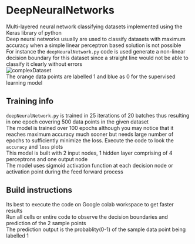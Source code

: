 # DeepNeuralNetworks
Multi-layered neural network classifying datasets implemented using the Keras library of python  
Deep neural networks usually are used to classify datasets with maximum accuracy when a simple linear perceptron based solution is not possible  
For instance the ```deepNeuralNetwork.py``` code is used generate a non-linear decision boundary for this dataset since a straight line would not be able to classify it clearly without errors  
![complexDataset](https://user-images.githubusercontent.com/78597991/153757465-e62c86a0-a45a-4210-ac74-e24e0a106760.png)  
The orange data points are labelled 1 and blue as 0 for the supervised learning model

## Training info
```deepNeuralNetwork.py``` is trained in 25 iterations of 20 batches thus resulting in one epoch covering 500 data points in the given dataset  
The model is trained over 100 epochs although you may notice that it reaches maximum accuracy much sooner but needs large number of epochs to sufficiently minimize the loss. Execute the code to look the `accuracy` and `loss` plots  
This model is built with 2 input nodes, 1 hidden layer comprising of 4 perceptrons and one output node  
The model uses sigmoid activation function at each decision node or activation point during the feed forward process

## Build instructions
Its best to execute the code on Google colab workspace to get faster results  
Run all cells or entire code to observe the decision boundaries and prediction of the 2 sample points  
The prediction output is the probablity(0-1) of the sample data point being labelled 1
